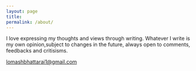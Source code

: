 ```yaml
---
layout: page
title: 
permalink: /about/
---
```


I love expressing my thoughts and views through writing. Whatever I write is my own opinion,subject to changes in the future, always open to comments, feedbacks and critisisms.

[lomashbhattarai1@gmail.com](mailto:lomashbhattarai1@gmail.com)
